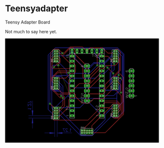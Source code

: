 Teensyadapter
=============

Teensy Adapter Board

Not much to say here yet.  

![alt tag](board/boardnew.PNG)
